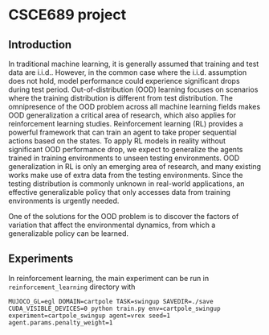 # CSCE689 project


## Introduction

In traditional machine learning, it is generally assumed that training and test data are i.i.d.. However, in the common case where the i.i.d. assumption does not hold, model performance could experience significant drops during test period. Out-of-distribution (OOD) learning focuses on scenarios where the training distribution is different from test distribution. The omnipresence of the OOD problem across all machine learning fields makes OOD generalization a critical area of research, which also applies for reinforcement learning studies. 
Reinforcement learning (RL) provides a powerful framework that can train an agent to take proper sequential actions based on the states. To apply RL models in reality without significant OOD performance drop, we expect to generalize the agents trained in training environments to unseen testing environments. OOD generalization in RL is only an emerging area of research, and many existing works make use of extra data from the testing environments. Since the testing distribution is commonly unknown in real-world applications, an effective generalizable policy that only accesses data from training environments is urgently needed. 

One of the solutions for the OOD problem is to discover the factors of variation that affect the environmental dynamics, from which a generalizable policy can be learned.


## Experiments

In reinforcement learning, the main experiment can be run in `reinforcement_learning` directory with
```
MUJOCO_GL=egl DOMAIN=cartpole TASK=swingup SAVEDIR=./save CUDA_VISIBLE_DEVICES=0 python train.py env=cartpole_swingup experiment=cartpole_swingup agent=vrex seed=1 agent.params.penalty_weight=1
```
